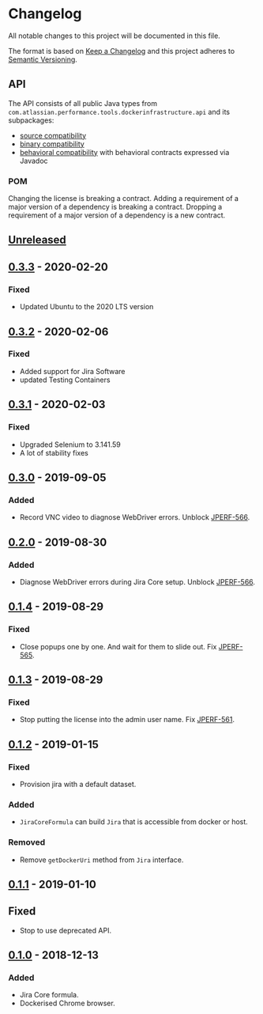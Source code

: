 # Changelog
All notable changes to this project will be documented in this file.

The format is based on [Keep a Changelog](http://keepachangelog.com/en/1.0.0/)
and this project adheres to [Semantic Versioning](http://semver.org/spec/v2.0.0.html).

## API
The API consists of all public Java types from `com.atlassian.performance.tools.dockerinfrastructure.api` and its subpackages:

  * [source compatibility]
  * [binary compatibility]
  * [behavioral compatibility] with behavioral contracts expressed via Javadoc

[source compatibility]: http://cr.openjdk.java.net/~darcy/OpenJdkDevGuide/OpenJdkDevelopersGuide.v0.777.html#source_compatibility
[binary compatibility]: http://cr.openjdk.java.net/~darcy/OpenJdkDevGuide/OpenJdkDevelopersGuide.v0.777.html#binary_compatibility
[behavioral compatibility]: http://cr.openjdk.java.net/~darcy/OpenJdkDevGuide/OpenJdkDevelopersGuide.v0.777.html#behavioral_compatibility

### POM
Changing the license is breaking a contract.
Adding a requirement of a major version of a dependency is breaking a contract.
Dropping a requirement of a major version of a dependency is a new contract.

## [Unreleased]
[Unreleased]: https://github.com/atlassian/docker-infrastructure/compare/release-0.3.3...master

## [0.3.3] - 2020-02-20
[0.3.3]: https://github.com/atlassian/docker-infrastructure/compare/release-0.3.2...release-0.3.3
### Fixed
- Updated Ubuntu to the 2020 LTS version

## [0.3.2] - 2020-02-06
[0.3.2]: https://github.com/atlassian/docker-infrastructure/compare/release-0.3.1...release-0.3.2
### Fixed
- Added support for Jira Software
- updated Testing Containers

## [0.3.1] - 2020-02-03
[0.3.1]: https://github.com/atlassian/docker-infrastructure/compare/release-0.3.0...release-0.3.1
### Fixed
- Upgraded Selenium to 3.141.59
- A lot of stability fixes

## [0.3.0] - 2019-09-05
[0.3.0]: https://github.com/atlassian/docker-infrastructure/compare/release-0.2.0...release-0.3.0

### Added
- Record VNC video to diagnose WebDriver errors. Unblock [JPERF-566].

## [0.2.0] - 2019-08-30
[0.2.0]: https://github.com/atlassian/docker-infrastructure/compare/release-0.1.4...release-0.2.0

### Added
- Diagnose WebDriver errors during Jira Core setup. Unblock [JPERF-566].

[JPERF-566]: https://ecosystem.atlassian.net/browse/JPERF-566

## [0.1.4] - 2019-08-29
[0.1.4]: https://github.com/atlassian/docker-infrastructure/compare/release-0.1.3...release-0.1.4

### Fixed
- Close popups one by one. And wait for them to slide out. Fix [JPERF-565].

[JPERF-565]: https://ecosystem.atlassian.net/browse/JPERF-565

## [0.1.3] - 2019-08-29
[0.1.3]: https://github.com/atlassian/docker-infrastructure/compare/release-0.1.2...release-0.1.3

### Fixed
- Stop putting the license into the admin user name. Fix [JPERF-561].

[JPERF-561]: https://ecosystem.atlassian.net/browse/JPERF-561

## [0.1.2] - 2019-01-15
[0.1.2]: https://github.com/atlassian/docker-infrastructure/compare/release-0.1.1...release-0.1.2

### Fixed
- Provision jira with a default dataset.

### Added
- `JiraCoreFormula` can build `Jira` that is accessible from docker or host.

### Removed
- Remove `getDockerUri` method from `Jira` interface.

## [0.1.1] - 2019-01-10
[0.1.1]: https://github.com/atlassian/docker-infrastructure/compare/release-0.1.0...release-0.1.1

## Fixed
- Stop to use deprecated API.

## [0.1.0] - 2018-12-13
[0.1.0]: https://github.com/atlassian/docker-infrastructure/compare/initial-commit...release-0.1.0

### Added
- Jira Core formula.
- Dockerised Chrome browser.
